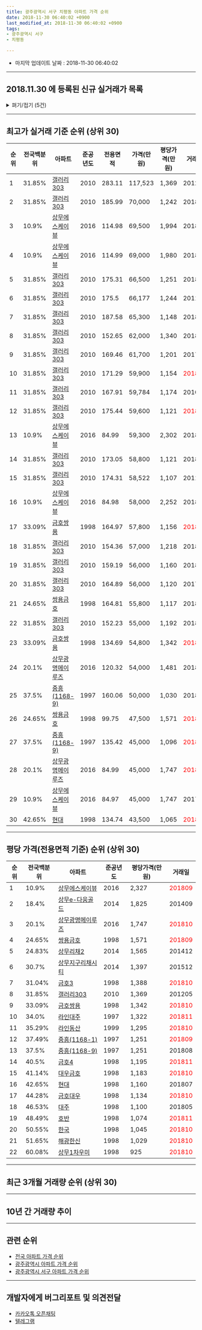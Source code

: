 ```yaml
---
title: 광주광역시 서구 치평동 아파트 가격 순위
date: 2018-11-30 06:40:02 +0900
last_modified_at: 2018-11-30 06:40:02 +0900
tags:
- 광주광역시 서구
- 치평동

---
```


* 마지막 업데이트 날짜 : 2018-11-30 06:40:02

---

## 2018.11.30 에 등록된 신규 실거래가 목록

<details>
<summary>펴기/접기 (5건)</summary>
<div markdown="1">

|아파트|전국백분위|준공년도|전용면적|가격(만원)|평당가격(만원)|거래일|
|---|---|---|---|---|---|---|
|[갤러리303](https://search.naver.com/search.naver?query=%EA%B4%91%EC%A3%BC%EA%B4%91%EC%97%AD%EC%8B%9C+%EC%84%9C%EA%B5%AC+%EC%B9%98%ED%8F%89%EB%8F%99+%EA%B0%A4%EB%9F%AC%EB%A6%AC303)|31.85%|2010|171.29|59,900|1,154|<span style="color:red">201811</span>|
|[금호대우](https://search.naver.com/search.naver?query=%EA%B4%91%EC%A3%BC%EA%B4%91%EC%97%AD%EC%8B%9C+%EC%84%9C%EA%B5%AC+%EC%B9%98%ED%8F%89%EB%8F%99+%EA%B8%88%ED%98%B8%EB%8C%80%EC%9A%B0)|44.28%|1998|59.94|20,000|1,101|<span style="color:red">201811</span>|
|[라인대주](https://search.naver.com/search.naver?query=%EA%B4%91%EC%A3%BC%EA%B4%91%EC%97%AD%EC%8B%9C+%EC%84%9C%EA%B5%AC+%EC%B9%98%ED%8F%89%EB%8F%99+%EB%9D%BC%EC%9D%B8%EB%8C%80%EC%A3%BC)|34.0%|1997|59.87|22,400|1,234|<span style="color:red">201811</span>|
|[상무리채2](https://search.naver.com/search.naver?query=%EA%B4%91%EC%A3%BC%EA%B4%91%EC%97%AD%EC%8B%9C+%EC%84%9C%EA%B5%AC+%EC%B9%98%ED%8F%89%EB%8F%99+%EC%83%81%EB%AC%B4%EB%A6%AC%EC%B1%842)|24.83%|2014|19.29|7,500|1,283|<span style="color:red">201811</span>|
|[호반](https://search.naver.com/search.naver?query=%EA%B4%91%EC%A3%BC%EA%B4%91%EC%97%AD%EC%8B%9C+%EC%84%9C%EA%B5%AC+%EC%B9%98%ED%8F%89%EB%8F%99+%ED%98%B8%EB%B0%98)|48.49%|1998|59.91|19,500|1,074|<span style="color:red">201811</span>|


</div>
</details>

---

## 최고가 실거래 기준 순위 (상위 30)


|순위|전국백분위|아파트|준공년도|전용면적|가격(만원)|평당가격(만원)|거래일|
|---|---|---|---|---|---|---|---|
|1|31.85%|[갤러리303](https://search.naver.com/search.naver?query=%EA%B4%91%EC%A3%BC%EA%B4%91%EC%97%AD%EC%8B%9C+%EC%84%9C%EA%B5%AC+%EC%B9%98%ED%8F%89%EB%8F%99+%EA%B0%A4%EB%9F%AC%EB%A6%AC303)|2010|283.11|117,523|1,369|201205|
|2|31.85%|[갤러리303](https://search.naver.com/search.naver?query=%EA%B4%91%EC%A3%BC%EA%B4%91%EC%97%AD%EC%8B%9C+%EC%84%9C%EA%B5%AC+%EC%B9%98%ED%8F%89%EB%8F%99+%EA%B0%A4%EB%9F%AC%EB%A6%AC303)|2010|185.99|70,000|1,242|201802|
|3|10.9%|[상무에스케이뷰](https://search.naver.com/search.naver?query=%EA%B4%91%EC%A3%BC%EA%B4%91%EC%97%AD%EC%8B%9C+%EC%84%9C%EA%B5%AC+%EC%B9%98%ED%8F%89%EB%8F%99+%EC%83%81%EB%AC%B4%EC%97%90%EC%8A%A4%EC%BC%80%EC%9D%B4%EB%B7%B0)|2016|114.98|69,500|1,994|201804|
|4|10.9%|[상무에스케이뷰](https://search.naver.com/search.naver?query=%EA%B4%91%EC%A3%BC%EA%B4%91%EC%97%AD%EC%8B%9C+%EC%84%9C%EA%B5%AC+%EC%B9%98%ED%8F%89%EB%8F%99+%EC%83%81%EB%AC%B4%EC%97%90%EC%8A%A4%EC%BC%80%EC%9D%B4%EB%B7%B0)|2016|114.99|69,000|1,980|201803|
|5|31.85%|[갤러리303](https://search.naver.com/search.naver?query=%EA%B4%91%EC%A3%BC%EA%B4%91%EC%97%AD%EC%8B%9C+%EC%84%9C%EA%B5%AC+%EC%B9%98%ED%8F%89%EB%8F%99+%EA%B0%A4%EB%9F%AC%EB%A6%AC303)|2010|175.31|66,500|1,251|201808|
|6|31.85%|[갤러리303](https://search.naver.com/search.naver?query=%EA%B4%91%EC%A3%BC%EA%B4%91%EC%97%AD%EC%8B%9C+%EC%84%9C%EA%B5%AC+%EC%B9%98%ED%8F%89%EB%8F%99+%EA%B0%A4%EB%9F%AC%EB%A6%AC303)|2010|175.5|66,177|1,244|201104|
|7|31.85%|[갤러리303](https://search.naver.com/search.naver?query=%EA%B4%91%EC%A3%BC%EA%B4%91%EC%97%AD%EC%8B%9C+%EC%84%9C%EA%B5%AC+%EC%B9%98%ED%8F%89%EB%8F%99+%EA%B0%A4%EB%9F%AC%EB%A6%AC303)|2010|187.58|65,300|1,148|201805|
|8|31.85%|[갤러리303](https://search.naver.com/search.naver?query=%EA%B4%91%EC%A3%BC%EA%B4%91%EC%97%AD%EC%8B%9C+%EC%84%9C%EA%B5%AC+%EC%B9%98%ED%8F%89%EB%8F%99+%EA%B0%A4%EB%9F%AC%EB%A6%AC303)|2010|152.65|62,000|1,340|201808|
|9|31.85%|[갤러리303](https://search.naver.com/search.naver?query=%EA%B4%91%EC%A3%BC%EA%B4%91%EC%97%AD%EC%8B%9C+%EC%84%9C%EA%B5%AC+%EC%B9%98%ED%8F%89%EB%8F%99+%EA%B0%A4%EB%9F%AC%EB%A6%AC303)|2010|169.46|61,700|1,201|201708|
|10|31.85%|[갤러리303](https://search.naver.com/search.naver?query=%EA%B4%91%EC%A3%BC%EA%B4%91%EC%97%AD%EC%8B%9C+%EC%84%9C%EA%B5%AC+%EC%B9%98%ED%8F%89%EB%8F%99+%EA%B0%A4%EB%9F%AC%EB%A6%AC303)|2010|171.29|59,900|1,154|<span style="color:red">201811</span>|
|11|31.85%|[갤러리303](https://search.naver.com/search.naver?query=%EA%B4%91%EC%A3%BC%EA%B4%91%EC%97%AD%EC%8B%9C+%EC%84%9C%EA%B5%AC+%EC%B9%98%ED%8F%89%EB%8F%99+%EA%B0%A4%EB%9F%AC%EB%A6%AC303)|2010|167.91|59,784|1,174|201009|
|12|31.85%|[갤러리303](https://search.naver.com/search.naver?query=%EA%B4%91%EC%A3%BC%EA%B4%91%EC%97%AD%EC%8B%9C+%EC%84%9C%EA%B5%AC+%EC%B9%98%ED%8F%89%EB%8F%99+%EA%B0%A4%EB%9F%AC%EB%A6%AC303)|2010|175.44|59,600|1,121|<span style="color:red">201809</span>|
|13|10.9%|[상무에스케이뷰](https://search.naver.com/search.naver?query=%EA%B4%91%EC%A3%BC%EA%B4%91%EC%97%AD%EC%8B%9C+%EC%84%9C%EA%B5%AC+%EC%B9%98%ED%8F%89%EB%8F%99+%EC%83%81%EB%AC%B4%EC%97%90%EC%8A%A4%EC%BC%80%EC%9D%B4%EB%B7%B0)|2016|84.99|59,300|2,302|201808|
|14|31.85%|[갤러리303](https://search.naver.com/search.naver?query=%EA%B4%91%EC%A3%BC%EA%B4%91%EC%97%AD%EC%8B%9C+%EC%84%9C%EA%B5%AC+%EC%B9%98%ED%8F%89%EB%8F%99+%EA%B0%A4%EB%9F%AC%EB%A6%AC303)|2010|173.05|58,800|1,121|201802|
|15|31.85%|[갤러리303](https://search.naver.com/search.naver?query=%EA%B4%91%EC%A3%BC%EA%B4%91%EC%97%AD%EC%8B%9C+%EC%84%9C%EA%B5%AC+%EC%B9%98%ED%8F%89%EB%8F%99+%EA%B0%A4%EB%9F%AC%EB%A6%AC303)|2010|174.31|58,522|1,107|201103|
|16|10.9%|[상무에스케이뷰](https://search.naver.com/search.naver?query=%EA%B4%91%EC%A3%BC%EA%B4%91%EC%97%AD%EC%8B%9C+%EC%84%9C%EA%B5%AC+%EC%B9%98%ED%8F%89%EB%8F%99+%EC%83%81%EB%AC%B4%EC%97%90%EC%8A%A4%EC%BC%80%EC%9D%B4%EB%B7%B0)|2016|84.98|58,000|2,252|201808|
|17|33.09%|[금호쌍용](https://search.naver.com/search.naver?query=%EA%B4%91%EC%A3%BC%EA%B4%91%EC%97%AD%EC%8B%9C+%EC%84%9C%EA%B5%AC+%EC%B9%98%ED%8F%89%EB%8F%99+%EA%B8%88%ED%98%B8%EC%8C%8D%EC%9A%A9)|1998|164.97|57,800|1,156|<span style="color:red">201809</span>|
|18|31.85%|[갤러리303](https://search.naver.com/search.naver?query=%EA%B4%91%EC%A3%BC%EA%B4%91%EC%97%AD%EC%8B%9C+%EC%84%9C%EA%B5%AC+%EC%B9%98%ED%8F%89%EB%8F%99+%EA%B0%A4%EB%9F%AC%EB%A6%AC303)|2010|154.36|57,000|1,218|201808|
|19|31.85%|[갤러리303](https://search.naver.com/search.naver?query=%EA%B4%91%EC%A3%BC%EA%B4%91%EC%97%AD%EC%8B%9C+%EC%84%9C%EA%B5%AC+%EC%B9%98%ED%8F%89%EB%8F%99+%EA%B0%A4%EB%9F%AC%EB%A6%AC303)|2010|159.19|56,000|1,160|201808|
|20|31.85%|[갤러리303](https://search.naver.com/search.naver?query=%EA%B4%91%EC%A3%BC%EA%B4%91%EC%97%AD%EC%8B%9C+%EC%84%9C%EA%B5%AC+%EC%B9%98%ED%8F%89%EB%8F%99+%EA%B0%A4%EB%9F%AC%EB%A6%AC303)|2010|164.89|56,000|1,120|201712|
|21|24.65%|[쌍용금호](https://search.naver.com/search.naver?query=%EA%B4%91%EC%A3%BC%EA%B4%91%EC%97%AD%EC%8B%9C+%EC%84%9C%EA%B5%AC+%EC%B9%98%ED%8F%89%EB%8F%99+%EC%8C%8D%EC%9A%A9%EA%B8%88%ED%98%B8)|1998|164.81|55,800|1,117|201808|
|22|31.85%|[갤러리303](https://search.naver.com/search.naver?query=%EA%B4%91%EC%A3%BC%EA%B4%91%EC%97%AD%EC%8B%9C+%EC%84%9C%EA%B5%AC+%EC%B9%98%ED%8F%89%EB%8F%99+%EA%B0%A4%EB%9F%AC%EB%A6%AC303)|2010|152.23|55,000|1,192|201805|
|23|33.09%|[금호쌍용](https://search.naver.com/search.naver?query=%EA%B4%91%EC%A3%BC%EA%B4%91%EC%97%AD%EC%8B%9C+%EC%84%9C%EA%B5%AC+%EC%B9%98%ED%8F%89%EB%8F%99+%EA%B8%88%ED%98%B8%EC%8C%8D%EC%9A%A9)|1998|134.69|54,800|1,342|<span style="color:red">201810</span>|
|24|20.1%|[상무광명메이루즈](https://search.naver.com/search.naver?query=%EA%B4%91%EC%A3%BC%EA%B4%91%EC%97%AD%EC%8B%9C+%EC%84%9C%EA%B5%AC+%EC%B9%98%ED%8F%89%EB%8F%99+%EC%83%81%EB%AC%B4%EA%B4%91%EB%AA%85%EB%A9%94%EC%9D%B4%EB%A3%A8%EC%A6%88)|2016|120.32|54,000|1,481|201805|
|25|37.5%|[중흥(1168-9)](https://search.naver.com/search.naver?query=%EA%B4%91%EC%A3%BC%EA%B4%91%EC%97%AD%EC%8B%9C+%EC%84%9C%EA%B5%AC+%EC%B9%98%ED%8F%89%EB%8F%99+%EC%A4%91%ED%9D%A5%281168-9%29)|1997|160.06|50,000|1,030|201806|
|26|24.65%|[쌍용금호](https://search.naver.com/search.naver?query=%EA%B4%91%EC%A3%BC%EA%B4%91%EC%97%AD%EC%8B%9C+%EC%84%9C%EA%B5%AC+%EC%B9%98%ED%8F%89%EB%8F%99+%EC%8C%8D%EC%9A%A9%EA%B8%88%ED%98%B8)|1998|99.75|47,500|1,571|<span style="color:red">201809</span>|
|27|37.5%|[중흥(1168-9)](https://search.naver.com/search.naver?query=%EA%B4%91%EC%A3%BC%EA%B4%91%EC%97%AD%EC%8B%9C+%EC%84%9C%EA%B5%AC+%EC%B9%98%ED%8F%89%EB%8F%99+%EC%A4%91%ED%9D%A5%281168-9%29)|1997|135.42|45,000|1,096|<span style="color:red">201809</span>|
|28|20.1%|[상무광명메이루즈](https://search.naver.com/search.naver?query=%EA%B4%91%EC%A3%BC%EA%B4%91%EC%97%AD%EC%8B%9C+%EC%84%9C%EA%B5%AC+%EC%B9%98%ED%8F%89%EB%8F%99+%EC%83%81%EB%AC%B4%EA%B4%91%EB%AA%85%EB%A9%94%EC%9D%B4%EB%A3%A8%EC%A6%88)|2016|84.99|45,000|1,747|<span style="color:red">201810</span>|
|29|10.9%|[상무에스케이뷰](https://search.naver.com/search.naver?query=%EA%B4%91%EC%A3%BC%EA%B4%91%EC%97%AD%EC%8B%9C+%EC%84%9C%EA%B5%AC+%EC%B9%98%ED%8F%89%EB%8F%99+%EC%83%81%EB%AC%B4%EC%97%90%EC%8A%A4%EC%BC%80%EC%9D%B4%EB%B7%B0)|2016|84.97|45,000|1,747|201711|
|30|42.65%|[현대](https://search.naver.com/search.naver?query=%EA%B4%91%EC%A3%BC%EA%B4%91%EC%97%AD%EC%8B%9C+%EC%84%9C%EA%B5%AC+%EC%B9%98%ED%8F%89%EB%8F%99+%ED%98%84%EB%8C%80)|1998|134.74|43,500|1,065|<span style="color:red">201809</span>|


---

## 평당 가격(전용면적 기준) 순위 (상위 30)


|순위|전국백분위|아파트|준공년도|평당가격(만원)|거래일|
|---|---|---|---|---|---|
|1|10.9%|[상무에스케이뷰](https://search.naver.com/search.naver?query=%EA%B4%91%EC%A3%BC%EA%B4%91%EC%97%AD%EC%8B%9C+%EC%84%9C%EA%B5%AC+%EC%B9%98%ED%8F%89%EB%8F%99+%EC%83%81%EB%AC%B4%EC%97%90%EC%8A%A4%EC%BC%80%EC%9D%B4%EB%B7%B0)|2016|2,327|<span style="color:red">201809</span>|
|2|18.4%|[상무e-다움골드](https://search.naver.com/search.naver?query=%EA%B4%91%EC%A3%BC%EA%B4%91%EC%97%AD%EC%8B%9C+%EC%84%9C%EA%B5%AC+%EC%B9%98%ED%8F%89%EB%8F%99+%EC%83%81%EB%AC%B4e-%EB%8B%A4%EC%9B%80%EA%B3%A8%EB%93%9C)|2014|1,825|201409|
|3|20.1%|[상무광명메이루즈](https://search.naver.com/search.naver?query=%EA%B4%91%EC%A3%BC%EA%B4%91%EC%97%AD%EC%8B%9C+%EC%84%9C%EA%B5%AC+%EC%B9%98%ED%8F%89%EB%8F%99+%EC%83%81%EB%AC%B4%EA%B4%91%EB%AA%85%EB%A9%94%EC%9D%B4%EB%A3%A8%EC%A6%88)|2016|1,747|<span style="color:red">201810</span>|
|4|24.65%|[쌍용금호](https://search.naver.com/search.naver?query=%EA%B4%91%EC%A3%BC%EA%B4%91%EC%97%AD%EC%8B%9C+%EC%84%9C%EA%B5%AC+%EC%B9%98%ED%8F%89%EB%8F%99+%EC%8C%8D%EC%9A%A9%EA%B8%88%ED%98%B8)|1998|1,571|<span style="color:red">201809</span>|
|5|24.83%|[상무리채2](https://search.naver.com/search.naver?query=%EA%B4%91%EC%A3%BC%EA%B4%91%EC%97%AD%EC%8B%9C+%EC%84%9C%EA%B5%AC+%EC%B9%98%ED%8F%89%EB%8F%99+%EC%83%81%EB%AC%B4%EB%A6%AC%EC%B1%842)|2014|1,565|201412|
|6|30.7%|[상무지구리채시티](https://search.naver.com/search.naver?query=%EA%B4%91%EC%A3%BC%EA%B4%91%EC%97%AD%EC%8B%9C+%EC%84%9C%EA%B5%AC+%EC%B9%98%ED%8F%89%EB%8F%99+%EC%83%81%EB%AC%B4%EC%A7%80%EA%B5%AC%EB%A6%AC%EC%B1%84%EC%8B%9C%ED%8B%B0)|2014|1,397|201512|
|7|31.04%|[금호3](https://search.naver.com/search.naver?query=%EA%B4%91%EC%A3%BC%EA%B4%91%EC%97%AD%EC%8B%9C+%EC%84%9C%EA%B5%AC+%EC%B9%98%ED%8F%89%EB%8F%99+%EA%B8%88%ED%98%B83)|1998|1,388|<span style="color:red">201810</span>|
|8|31.85%|[갤러리303](https://search.naver.com/search.naver?query=%EA%B4%91%EC%A3%BC%EA%B4%91%EC%97%AD%EC%8B%9C+%EC%84%9C%EA%B5%AC+%EC%B9%98%ED%8F%89%EB%8F%99+%EA%B0%A4%EB%9F%AC%EB%A6%AC303)|2010|1,369|201205|
|9|33.09%|[금호쌍용](https://search.naver.com/search.naver?query=%EA%B4%91%EC%A3%BC%EA%B4%91%EC%97%AD%EC%8B%9C+%EC%84%9C%EA%B5%AC+%EC%B9%98%ED%8F%89%EB%8F%99+%EA%B8%88%ED%98%B8%EC%8C%8D%EC%9A%A9)|1998|1,342|<span style="color:red">201810</span>|
|10|34.0%|[라인대주](https://search.naver.com/search.naver?query=%EA%B4%91%EC%A3%BC%EA%B4%91%EC%97%AD%EC%8B%9C+%EC%84%9C%EA%B5%AC+%EC%B9%98%ED%8F%89%EB%8F%99+%EB%9D%BC%EC%9D%B8%EB%8C%80%EC%A3%BC)|1997|1,322|<span style="color:red">201811</span>|
|11|35.29%|[라인동산](https://search.naver.com/search.naver?query=%EA%B4%91%EC%A3%BC%EA%B4%91%EC%97%AD%EC%8B%9C+%EC%84%9C%EA%B5%AC+%EC%B9%98%ED%8F%89%EB%8F%99+%EB%9D%BC%EC%9D%B8%EB%8F%99%EC%82%B0)|1999|1,295|<span style="color:red">201810</span>|
|12|37.49%|[중흥(1168-1)](https://search.naver.com/search.naver?query=%EA%B4%91%EC%A3%BC%EA%B4%91%EC%97%AD%EC%8B%9C+%EC%84%9C%EA%B5%AC+%EC%B9%98%ED%8F%89%EB%8F%99+%EC%A4%91%ED%9D%A5%281168-1%29)|1997|1,251|<span style="color:red">201809</span>|
|13|37.5%|[중흥(1168-9)](https://search.naver.com/search.naver?query=%EA%B4%91%EC%A3%BC%EA%B4%91%EC%97%AD%EC%8B%9C+%EC%84%9C%EA%B5%AC+%EC%B9%98%ED%8F%89%EB%8F%99+%EC%A4%91%ED%9D%A5%281168-9%29)|1997|1,251|201808|
|14|40.5%|[금호4](https://search.naver.com/search.naver?query=%EA%B4%91%EC%A3%BC%EA%B4%91%EC%97%AD%EC%8B%9C+%EC%84%9C%EA%B5%AC+%EC%B9%98%ED%8F%89%EB%8F%99+%EA%B8%88%ED%98%B84)|1998|1,195|<span style="color:red">201811</span>|
|15|41.14%|[대우금호](https://search.naver.com/search.naver?query=%EA%B4%91%EC%A3%BC%EA%B4%91%EC%97%AD%EC%8B%9C+%EC%84%9C%EA%B5%AC+%EC%B9%98%ED%8F%89%EB%8F%99+%EB%8C%80%EC%9A%B0%EA%B8%88%ED%98%B8)|1998|1,183|<span style="color:red">201810</span>|
|16|42.65%|[현대](https://search.naver.com/search.naver?query=%EA%B4%91%EC%A3%BC%EA%B4%91%EC%97%AD%EC%8B%9C+%EC%84%9C%EA%B5%AC+%EC%B9%98%ED%8F%89%EB%8F%99+%ED%98%84%EB%8C%80)|1998|1,160|201807|
|17|44.28%|[금호대우](https://search.naver.com/search.naver?query=%EA%B4%91%EC%A3%BC%EA%B4%91%EC%97%AD%EC%8B%9C+%EC%84%9C%EA%B5%AC+%EC%B9%98%ED%8F%89%EB%8F%99+%EA%B8%88%ED%98%B8%EB%8C%80%EC%9A%B0)|1998|1,134|<span style="color:red">201810</span>|
|18|46.53%|[대주](https://search.naver.com/search.naver?query=%EA%B4%91%EC%A3%BC%EA%B4%91%EC%97%AD%EC%8B%9C+%EC%84%9C%EA%B5%AC+%EC%B9%98%ED%8F%89%EB%8F%99+%EB%8C%80%EC%A3%BC)|1998|1,100|201805|
|19|48.49%|[호반](https://search.naver.com/search.naver?query=%EA%B4%91%EC%A3%BC%EA%B4%91%EC%97%AD%EC%8B%9C+%EC%84%9C%EA%B5%AC+%EC%B9%98%ED%8F%89%EB%8F%99+%ED%98%B8%EB%B0%98)|1998|1,074|<span style="color:red">201811</span>|
|20|50.55%|[한국](https://search.naver.com/search.naver?query=%EA%B4%91%EC%A3%BC%EA%B4%91%EC%97%AD%EC%8B%9C+%EC%84%9C%EA%B5%AC+%EC%B9%98%ED%8F%89%EB%8F%99+%ED%95%9C%EA%B5%AD)|1998|1,045|<span style="color:red">201810</span>|
|21|51.65%|[해광한신](https://search.naver.com/search.naver?query=%EA%B4%91%EC%A3%BC%EA%B4%91%EC%97%AD%EC%8B%9C+%EC%84%9C%EA%B5%AC+%EC%B9%98%ED%8F%89%EB%8F%99+%ED%95%B4%EA%B4%91%ED%95%9C%EC%8B%A0)|1998|1,029|<span style="color:red">201810</span>|
|22|60.08%|[상무1차우미](https://search.naver.com/search.naver?query=%EA%B4%91%EC%A3%BC%EA%B4%91%EC%97%AD%EC%8B%9C+%EC%84%9C%EA%B5%AC+%EC%B9%98%ED%8F%89%EB%8F%99+%EC%83%81%EB%AC%B41%EC%B0%A8%EC%9A%B0%EB%AF%B8)|1998|925|<span style="color:red">201810</span>|


---

## 최근 3개월 거래량 순위 (상위 30)


<div style="width:100%;">
    <canvas id="deal_count_ranking" height="273"></canvas>
</div>


<script>
new Chart(document.getElementById("deal_count_ranking"), {
    type: 'horizontalBar',
    data: {
        labels: ['대우금호', '상무광명메이루즈', '상무1차우미', '중흥(1168-1)', '대주', '라인대주', '라인동산', '금호대우', '상무리채2', '해광한신', '상무지구리채시티', '금호3', '한국', '현대', '금호4', '중흥(1168-9)', '갤러리303', '금호쌍용', '호반', '쌍용금호', '상무에스케이뷰'],
        datasets: [{
            label: '실거래 수',
            data: [19, 18, 15, 14, 12, 11, 10, 8, 6, 5, 5, 4, 4, 3, 3, 3, 3, 2, 2, 1, 1],
            borderColor: "rgba(255, 0, 128, 1)",
            backgroundColor: "rgba(255, 0, 128, 0.5)",
            fill: false,
        }]
    },
    options: {
        responsive: true,
        title: {
            display: true,
            text: '최근 3개월 거래량 순위'
        },
        tooltips: {
            mode: 'index',
            intersect: false,
            callbacks: {
                title: function(tooltipItems, data) {
                    return "실거래 수:";
                },
                label: function(tooltipItem, data) {
                    return data.labels[tooltipItem.index] + ": " + tooltipItem.xLabel;
                }
            }
        },
        hover: {
            mode: 'nearest',
            intersect: true
        },
        scales: {
            xAxes: [{
                display: true,
                scaleLabel: {
                    display: true,
                    labelString: '실거래 수'
                },
                ticks: {
                    suggestedMin: 0,
                }
            }],
            yAxes: [{
                display: true,
                ticks: {
                    autoSkip: false,
                    callback: function(value, index, values) {
                        if (value.length > 15)
                            return value.substr(0, 13) + "...";
                        else
                            return value;
                    }
                },
                scaleLabel: {
                    display: false,
                }
            }]
        }
    }
});

</script>


---

## 10년 간 거래량 추이


<div style="width:100%;">
    <canvas id="deal_progress" height="250"></canvas>
</div>

<script>
new Chart(document.getElementById("deal_progress"), {
    type: 'line',
    data: {
        labels: ['200811','200812','200901','200902','200903','200904','200905','200906','200907','200908','200909','200910','200911','200912','201001','201002','201003','201004','201005','201006','201007','201008','201009','201010','201011','201012','201101','201102','201103','201104','201105','201106','201107','201108','201109','201110','201111','201112','201201','201202','201203','201204','201205','201206','201207','201208','201209','201210','201211','201212','201301','201302','201303','201304','201305','201306','201307','201308','201309','201310','201311','201312','201401','201402','201403','201404','201405','201406','201407','201408','201409','201410','201411','201412','201501','201502','201503','201504','201505','201506','201507','201508','201509','201510','201511','201512','201601','201602','201603','201604','201605','201606','201607','201608','201609','201610','201611','201612','201701','201702','201703','201704','201705','201706','201707','201708','201709','201710','201711','201712','201801','201802','201803','201804','201805','201806','201807','201808','201809','201810','201811'],
        datasets: [{
            label: '실거래 수',
            pointRadius: 1,
            data: [26, 18, 34, 55, 60, 56, 43, 52, 58, 66, 64, 57, 54, 53, 71, 69, 77, 70, 58, 70, 63, 54, 71, 72, 76, 74, 97, 137, 132, 134, 87, 57, 60, 86, 56, 67, 51, 52, 50, 68, 76, 39, 36, 37, 33, 23, 56, 56, 61, 46, 47, 53, 74, 71, 56, 63, 37, 41, 42, 66, 67, 55, 36, 62, 66, 53, 33, 37, 43, 40, 79, 79, 46, 54, 70, 65, 85, 63, 36, 52, 47, 40, 44, 51, 31, 41, 36, 35, 52, 38, 32, 37, 39, 61, 86, 108, 73, 78, 69, 64, 52, 62, 47, 68, 56, 59, 67, 43, 63, 41, 57, 59, 81, 88, 74, 56, 54, 85, 71, 54, 24],
            borderColor: "rgba(255, 201, 14, 1)",
            backgroundColor: "rgba(255, 201, 14, 0.5)",
            fill: true,
        }]
    },
    options: {
        responsive: true,
        title: {
            display: true,
            text: '10년간 거래량 추이'
        },
        tooltips: {
            mode: 'index',
            intersect: false,
        },
        hover: {
            mode: 'nearest',
            intersect: true
        },
        scales: {
            xAxes: [{
                display: true,
                scaleLabel: {
                    display: true,
                    labelString: '년/월'
                }
            }],
            yAxes: [{
                display: true,
                ticks: {
                    suggestedMin: 0,
                },
                scaleLabel: {
                    display: true,
                    labelString: '실거래 수'
                }
            }]
        }
    }
});

</script>


---

## 관련 순위

- [전국 아파트 가격 순위](https://inasie.github.io/apt-ranking/전국)
- [광주광역시 아파트 가격 순위](https://inasie.github.io/apt-ranking/광주광역시)
- [광주광역시 서구 아파트 가격 순위](https://inasie.github.io/apt-ranking/광주광역시-서구)


---

## 개발자에게 버그리포트 및 의견전달

- [카카오톡 오픈채팅](https://open.kakao.com/o/gLJUAP4)
- [텔레그램](https://t.me/inasie)

